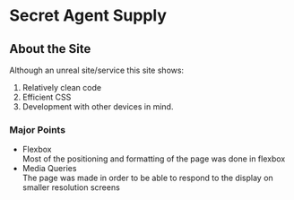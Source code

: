 # Secret Agent Supply

## About the Site

Although an unreal site/service this site shows: <br />
  1. Relatively clean code <br />
  2. Efficient CSS <br />
  3. Development with other devices in mind.

### Major Points

* Flexbox <br />
  Most of the positioning and formatting of the page was done in flexbox
* Media Queries <br />
  The page was made in order to be able to respond to the display on smaller resolution screens
  
